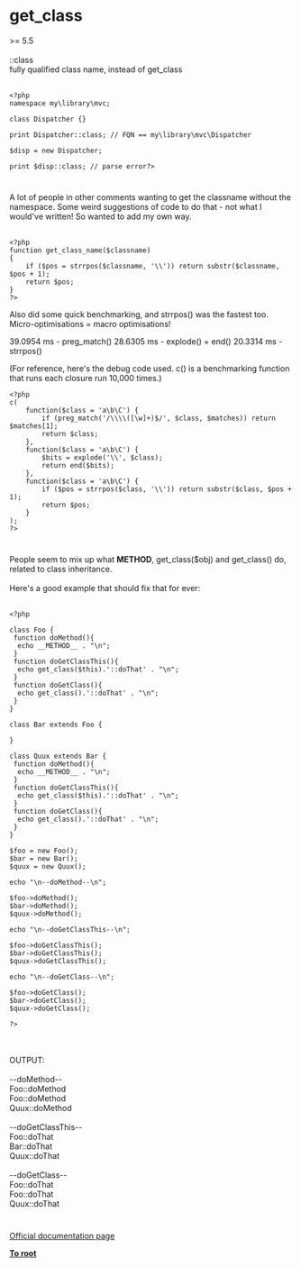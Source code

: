# get_class



&gt;= 5.5<br><br>::class<br>fully qualified class name, instead of get_class<br><br>

```
<?php
namespace my\library\mvc;

class Dispatcher {}

print Dispatcher::class; // FQN == my\library\mvc\Dispatcher

$disp = new Dispatcher;

print $disp::class; // parse error?>
```
  

#

A lot of people in other comments wanting to get the classname without the namespace. Some weird suggestions of code to do that - not what I would&apos;ve written! So wanted to add my own way.<br><br>

```
<?php
function get_class_name($classname)
{
    if ($pos = strrpos($classname, '\\')) return substr($classname, $pos + 1);
    return $pos;
}
?>
```


Also did some quick benchmarking, and strrpos() was the fastest too. Micro-optimisations = macro optimisations!

39.0954 ms - preg_match()
28.6305 ms - explode() + end()
20.3314 ms - strrpos()

(For reference, here's the debug code used. c() is a benchmarking function that runs each closure run 10,000 times.)



```
<?php
c(
    function($class = 'a\b\C') {
        if (preg_match('/\\\\([\w]+)$/', $class, $matches)) return $matches[1];
        return $class;
    },
    function($class = 'a\b\C') {
        $bits = explode('\\', $class);
        return end($bits);
    },
    function($class = 'a\b\C') {
        if ($pos = strrpos($class, '\\')) return substr($class, $pos + 1);
        return $pos;
    }
);
?>
```
  

#

People seem to mix up what __METHOD__, get_class($obj) and get_class() do, related to class inheritance.<br><br>Here&apos;s a good example that should fix that for ever:<br><br>

```
<?php

class Foo {
 function doMethod(){
  echo __METHOD__ . "\n";
 }
 function doGetClassThis(){
  echo get_class($this).'::doThat' . "\n";
 }
 function doGetClass(){
  echo get_class().'::doThat' . "\n";
 }
}

class Bar extends Foo {

}

class Quux extends Bar {
 function doMethod(){
  echo __METHOD__ . "\n";
 }
 function doGetClassThis(){
  echo get_class($this).'::doThat' . "\n";
 }
 function doGetClass(){
  echo get_class().'::doThat' . "\n";
 }
}

$foo = new Foo();
$bar = new Bar();
$quux = new Quux();

echo "\n--doMethod--\n";

$foo->doMethod();
$bar->doMethod();
$quux->doMethod();

echo "\n--doGetClassThis--\n";

$foo->doGetClassThis();
$bar->doGetClassThis();
$quux->doGetClassThis();

echo "\n--doGetClass--\n";

$foo->doGetClass();
$bar->doGetClass();
$quux->doGetClass();

?>
```
<br><br>OUTPUT:<br><br>--doMethod--<br>Foo::doMethod<br>Foo::doMethod<br>Quux::doMethod<br><br>--doGetClassThis--<br>Foo::doThat<br>Bar::doThat<br>Quux::doThat<br><br>--doGetClass--<br>Foo::doThat<br>Foo::doThat<br>Quux::doThat  

#

[Official documentation page](https://www.php.net/manual/en/function.get-class.php)

**[To root](/README.md)**